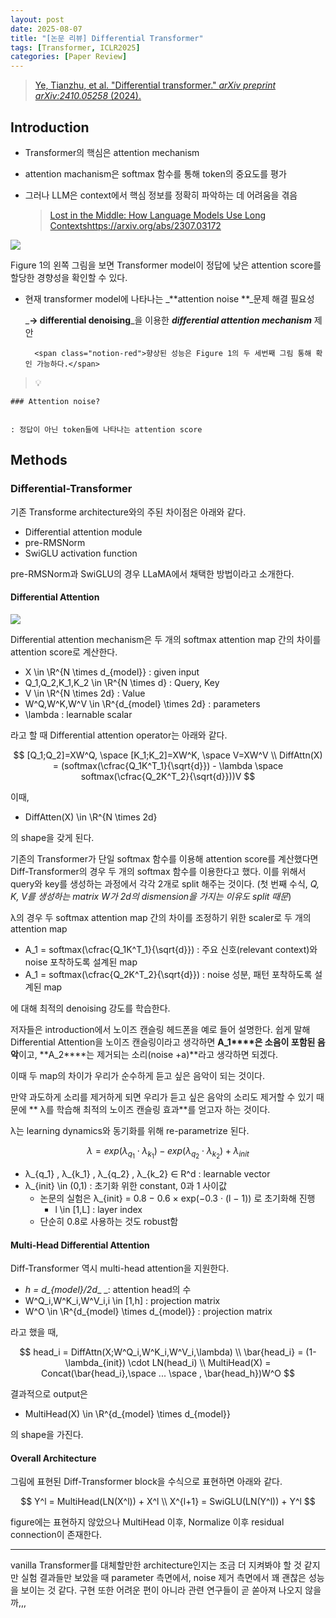 ```yaml
---
layout: post
date: 2025-08-07
title: "[논문 리뷰] Differential Transformer"
tags: [Transformer, ICLR2025]
categories: [Paper Review]
---
```


> [Ye, Tianzhu, et al. "Differential transformer." ](https://arxiv.org/abs/2410.05258)[_arXiv preprint arXiv:2410.05258_](https://arxiv.org/abs/2410.05258)[ (2024).](https://arxiv.org/abs/2410.05258)



## Introduction

- Transformer의 핵심은 attention mechanism
- attention machanism은 softmax 함수를 통해 token의 중요도를 평가
- 그러나 LLM은 context에서 핵심 정보를 정확히 파악하는 데 어려움을 겪음

	> [Lost in the Middle: How Language Models Use Long Contextshttps://arxiv.org/abs/2307.03172](https://arxiv.org/abs/2307.03172)


![](https://prod-files-secure.s3.us-west-2.amazonaws.com/542b861c-36a8-4051-84e5-8804b6728dba/9083ea56-691a-4752-ae26-47f403431ac8/image.png?X-Amz-Algorithm=AWS4-HMAC-SHA256&X-Amz-Content-Sha256=UNSIGNED-PAYLOAD&X-Amz-Credential=ASIAZI2LB466SSTQ7GOA%2F20250903%2Fus-west-2%2Fs3%2Faws4_request&X-Amz-Date=20250903T050109Z&X-Amz-Expires=3600&X-Amz-Security-Token=IQoJb3JpZ2luX2VjENT%2F%2F%2F%2F%2F%2F%2F%2F%2F%2FwEaCXVzLXdlc3QtMiJHMEUCIQD8GBu7UvaD%2BP1FAjmR0vz3iHJZdzEEJfQWJEikNzqzYAIgbSFXFkJfrkKAQjpy5ZG%2BDEYG4zXtGbd%2Brj6sIKcrW1cq%2FwMIPRAAGgw2Mzc0MjMxODM4MDUiDE40GXi8JoS47hQVNSrcAzAGTVsbkDPc%2FxjaMNRu3qKP7d3btEM%2Fq76YeRd0XyzOdietV2i%2F7OJuYppYPCkDijbgK%2BoOgv6iZtdmrkz7DLHIvsRjNXZ09tDMK6%2F73JOEX95suQPStRYzrid9%2B5dI91UvhPHBJq91D8z9z4QXBihqZEVd%2FzL2b5vdfYIhfEFTjK3Uwcwf8rCgLXp%2Fh7loZlhFk0VLkst1QcNqvyH07lsPIr3H5sDAnU3DjL2M3JMQTohcrNG6tu8asr2csw1vlIzqJCCLGj6BPcDUgH7UiBxvRfzwLNuOff1OHoYFpl0DIQZCY1oaE1uKCvgjgKZoQOol%2BDlH%2BjoRGgnSgnRvl950RypdZdtUpP95IwNUchz%2BAPa2mUUawsgzbGxKZpVkHrNdU6bfYdNBW7EVV3sJgCFFqFUPoeiLyrU7Omz2QBOX0T9%2Bc0cMvTMU3uOENjYCcIDRlU8MoftAdJ7UCZyBaLtHIPFFCXcHqoV2yhcWMFOLyrkZGfctwRDjM7Bac%2B9bue%2BiooByaOMpB4H%2F7e7PGebPmKxycKXSSoSaKPPyK0R8y33oKfUSIMeYgsrXjuQszWq5jzZFB27T6B8WqXOKmWCLnrkZEzCV2wx07SOG%2Bp7Q%2FEP%2Bt7dd2N7fT%2F0YMLH03sUGOqUB59Tvm9SB8U9basM4KrIvEdTKAwOu2PBx%2BiIxYnBSSFduDYdec%2F3zxeX21GHocfrHwRq5xkibKoUisy0e3BI4bvacfEOShf5Hhtg6%2BglIpNr%2BE%2FRJTWvI%2B2bVQ4rPUwghEIBLsGJHrMWZukhOijgWRB5bpwe1eZs3O3hrD%2FuhWE18U1TnJWfTSIWC2K2t0bJ9SIgxkJTJ9fuqwDpsTfyctjcl%2BNtp&X-Amz-Signature=d24060adf680273305f3fde4c55400c9d883125627c52b7ed9872d62e097435e&X-Amz-SignedHeaders=host&x-amz-checksum-mode=ENABLED&x-id=GetObject)


Figure 1의 왼쪽 그림을 보면 Transformer model이 정답에 낮은 attention score를 할당한 경향성을 확인할 수 있다.

- 현재 transformer model에 나타나는 _**attention noise **_문제 해결 필요성

	_**→ differential denoising**_을 이용한 _**differential attention mechanism**_ 제안


		<span class="notion-red">향상된 성능은 Figure 1의 두 세번째 그림 통해 확인 가능하다.</span>


> 💡 


	### Attention noise?


	: 정답이 아닌 token들에 나타나는 attention score



## Methods



### Differential-Transformer


기존 Transforme architecture와의 주된 차이점은 아래와 같다.

- Differential attention module
- pre-RMSNorm
- SwiGLU activation function

pre-RMSNorm과 SwiGLU의 경우 LLaMA에서 채택한 방법이라고 소개한다.



#### Differential Attention


![](https://prod-files-secure.s3.us-west-2.amazonaws.com/542b861c-36a8-4051-84e5-8804b6728dba/116d70b2-1963-4810-9167-f4c7d8a06e8f/image.png?X-Amz-Algorithm=AWS4-HMAC-SHA256&X-Amz-Content-Sha256=UNSIGNED-PAYLOAD&X-Amz-Credential=ASIAZI2LB466SSTQ7GOA%2F20250903%2Fus-west-2%2Fs3%2Faws4_request&X-Amz-Date=20250903T050109Z&X-Amz-Expires=3600&X-Amz-Security-Token=IQoJb3JpZ2luX2VjENT%2F%2F%2F%2F%2F%2F%2F%2F%2F%2FwEaCXVzLXdlc3QtMiJHMEUCIQD8GBu7UvaD%2BP1FAjmR0vz3iHJZdzEEJfQWJEikNzqzYAIgbSFXFkJfrkKAQjpy5ZG%2BDEYG4zXtGbd%2Brj6sIKcrW1cq%2FwMIPRAAGgw2Mzc0MjMxODM4MDUiDE40GXi8JoS47hQVNSrcAzAGTVsbkDPc%2FxjaMNRu3qKP7d3btEM%2Fq76YeRd0XyzOdietV2i%2F7OJuYppYPCkDijbgK%2BoOgv6iZtdmrkz7DLHIvsRjNXZ09tDMK6%2F73JOEX95suQPStRYzrid9%2B5dI91UvhPHBJq91D8z9z4QXBihqZEVd%2FzL2b5vdfYIhfEFTjK3Uwcwf8rCgLXp%2Fh7loZlhFk0VLkst1QcNqvyH07lsPIr3H5sDAnU3DjL2M3JMQTohcrNG6tu8asr2csw1vlIzqJCCLGj6BPcDUgH7UiBxvRfzwLNuOff1OHoYFpl0DIQZCY1oaE1uKCvgjgKZoQOol%2BDlH%2BjoRGgnSgnRvl950RypdZdtUpP95IwNUchz%2BAPa2mUUawsgzbGxKZpVkHrNdU6bfYdNBW7EVV3sJgCFFqFUPoeiLyrU7Omz2QBOX0T9%2Bc0cMvTMU3uOENjYCcIDRlU8MoftAdJ7UCZyBaLtHIPFFCXcHqoV2yhcWMFOLyrkZGfctwRDjM7Bac%2B9bue%2BiooByaOMpB4H%2F7e7PGebPmKxycKXSSoSaKPPyK0R8y33oKfUSIMeYgsrXjuQszWq5jzZFB27T6B8WqXOKmWCLnrkZEzCV2wx07SOG%2Bp7Q%2FEP%2Bt7dd2N7fT%2F0YMLH03sUGOqUB59Tvm9SB8U9basM4KrIvEdTKAwOu2PBx%2BiIxYnBSSFduDYdec%2F3zxeX21GHocfrHwRq5xkibKoUisy0e3BI4bvacfEOShf5Hhtg6%2BglIpNr%2BE%2FRJTWvI%2B2bVQ4rPUwghEIBLsGJHrMWZukhOijgWRB5bpwe1eZs3O3hrD%2FuhWE18U1TnJWfTSIWC2K2t0bJ9SIgxkJTJ9fuqwDpsTfyctjcl%2BNtp&X-Amz-Signature=08e491a8c96ee8c4bffb6a58ac34364428945027d9133abdd820790560acaf16&X-Amz-SignedHeaders=host&x-amz-checksum-mode=ENABLED&x-id=GetObject)


Differential attention mechanism은 두 개의 softmax attention map 간의 차이를 attention score로 계산한다.

- X \in \R^{N \times d\_{model}} : given input
- Q\_1,Q\_2,K\_1,K\_2 \in \R^{N \times d} : Query, Key
- V \in \R^{N \times 2d} : Value
- W^Q,W^K,W^V \in \R^{d\_{model} \times 2d} : parameters
- \lambda : learnable scalar

라고 할 때 Differential attention operator는 아래와 같다.


$$
[Q_1;Q_2]=XW^Q, \space [K_1;K_2]=XW^K, \space V=XW^V \\
DiffAttn(X) = (softmax(\cfrac{Q_1K^T_1}{\sqrt{d}}) - \lambda \space softmax(\cfrac{Q_2K^T_2}{\sqrt{d}}))V
$$


이때,

- DiffAtten(X) \in \R^{N \times 2d}

의 shape을 갖게 된다.


기존의 Transformer가 단일 softmax 함수를 이용해 attention score를 계산했다면 Diff-Transformer의 경우 두 개의 softmax 함수를 이용한다고 했다. 이를 위해서 query와 key를 생성하는 과정에서 각각 2개로 split 해주는 것이다. <span class="notion-red">(첫 번째 수식, </span><span class="notion-red">_Q, K, V를 생성하는 matrix W가 2d의 dismension을 가지는 이유도 split 때문_</span><span class="notion-red">)</span>


 λ의 경우 두 softmax attention map 간의 차이를 조정하기 위한 scaler로 두 개의 attention map

- A\_1 = softmax(\cfrac{Q\_1K^T\_1}{\sqrt{d}}) : 주요 신호(relevant context)와 noise 포착하도록 설계된 map
- A\_1 = softmax(\cfrac{Q\_2K^T\_2}{\sqrt{d}}) : noise 성분, 패턴 포착하도록 설계된 map 

에 대해 최적의 denoising 강도를 학습한다.


저자들은 introduction에서 노이즈 캔슬링 헤드폰을 예로 들어 설명한다. 쉽게 말해 Differential Attention을 노이즈 캔슬링이라고 생각하면 **A\_1****은 소음이 포함된 음악**이고, **A\_2****는 제거되는 소리(noise +a)**라고 생각하면 되겠다. 


이때 두 map의 차이가 우리가 순수하게 듣고 싶은 음악이 되는 것이다. 


만약 과도하게 소리를 제거하게 되면 우리가 듣고 싶은 음악의 소리도 제거할 수 있기 때문에 ** λ를 학습해 최적의 노이즈 캔슬링 효과**를 얻고자 하는 것이다.


λ는 learning dynamics와 동기화를 위해 re-parametrize 된다.


$$
\lambda = exp(\lambda_{q_1} \cdot \lambda_{k_1}) - exp(\lambda_{q_2} \cdot \lambda_{k_2}) + \lambda_{init}
$$

- λ\_{q\_1} , λ\_{k\_1} , λ\_{q\_2} , λ\_{k\_2} ∈ R^d : learnable vector
- λ\_{init} \in (0,1) : 초기화 위한 constant, 0과 1 사이값
	- 논문의 실험은 λ\_{init} = 0.8 − 0.6 × exp(−0.3 · (l − 1)) 로 초기화해 진행
		- l \in [1,L] : layer index
	- 단순히 0.8로 사용하는 것도 robust함


#### **Multi-Head Differential Attention**


Diff-Transformer 역시 multi-head attention을 지원한다.

- _h = d\_{model}/2d__ _: attention head의 수
- W^Q\_i,W^K\_i,W^V\_i,i \in [1,h] : projection matrix
- W^O \in \R^{d\_{model} \times d\_{model}} : projection matrix

라고 했을 때,


$$
head_i = DiffAttn(X;W^Q_i,W^K_i,W^V_i,\lambda) \\
\bar{head_i} = (1-\lambda_{init}) \cdot LN(head_i) \\
MultiHead(X) = Concat(\bar{head_i},\space ... \space , \bar{head_h})W^O
$$


결과적으로 output은

- MultiHead(X) \in \R^{d\_{model} \times d\_{model}}

의 shape을 가진다.



#### Overall Architecture


그림에 표현된 Diff-Transformer block을 수식으로 표현하면 아래와 같다.


$$
Y^l = MultiHead(LN(X^l)) + X^l \\
X^{l+1} = SwiGLU(LN(Y^l)) + Y^l
$$


figure에는 표현하지 않았으나 MultiHead 이후, Normalize 이후 residual connection이 존재한다.


---


vanilla Transformer를 대체할만한 architecture인지는 조금 더 지켜봐야 할 것 같지만 실험 결과들만 보았을 때 parameter 측면에서, noise 제거 측면에서 꽤 괜찮은 성능을 보이는 것 같다. 구현 또한 어려운 편이 아니라 관련 연구들이 곧 쏟아져 나오지 않을까,,,

